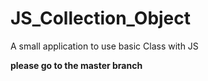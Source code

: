 # JS_Collection_Object
A small application to use basic Class with JS

**please go to the master branch**
